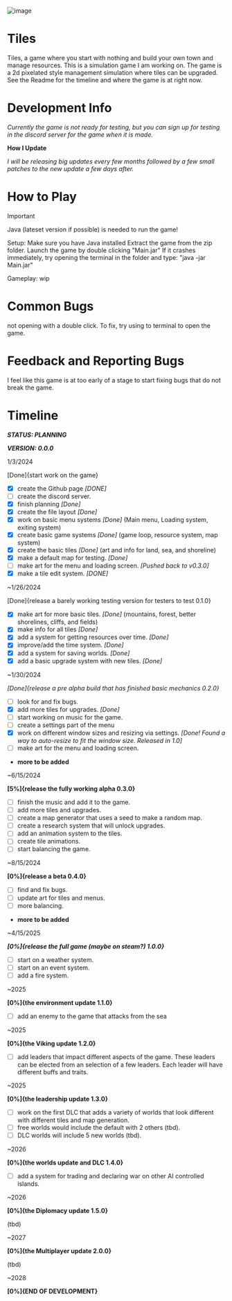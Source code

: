 ![image](https://github.com/VAST-THE-DOGE/Tiles/assets/145150405/060a2670-b06e-4652-9b2a-2a6885023360)
# Tiles

Tiles, a game where you start with nothing and build your own town and manage resources. This is a simulation game I am working on. The game is a 2d pixelated style management simulation where tiles can be upgraded. See the Readme for the timeline and where the game is at right now.

# Development Info

*Currently the game is not ready for testing, but you can sign up for testing in the discord server for the game when it is made.*

**How I Update**

*I will be releasing big updates every few months followed by a few small patches to the new update a few days after.*

# How to Play

> [!IMPORTANT]
> Java (lateset version if possible) is needed to run the game!

Setup:
  Make sure you have Java installed
  Extract the game from the zip folder.
  Launch the game by double clicking "Main.jar"
  If it crashes immediately, try opening the terminal in the folder and type: "java -jar Main.jar"

Gameplay:
  wip

# Common Bugs

not opening with a double click.
To fix, try using to terminal to open the game.

# Feedback and Reporting Bugs

I feel like this game is at too early of a stage to start fixing bugs that do not break the game.

# Timeline

***STATUS: PLANNING***

***VERSION: 0.0.0***

1/3/2024

[Done]{start work on the game}

- [x] create the Github page *[DONE]*
- [ ] create the discord server.
- [x] finish planning *[Done]*
- [x] create the file layout *[Done]*
- [x] work on basic menu systems *[Done]*
  (Main menu, Loading system, exiting system)
- [x] create basic game systems *[Done]*
  (game loop, resource system, map system)
- [x] create the basic tiles *[Done]*
  (art and info for land, sea, and shoreline)
- [x] make a default map for testing. *[Done]*
- [ ] make art for the menu and loading screen. *[Pushed back to v0.3.0]*
- [x] make a tile edit system. *[DONE]*

~1/26/2024

[Done]{release a barely working testing version for testers to test 0.1.0}

- [x] make art for more basic tiles. *[Done]*
  (mountains, forest, better shorelines, cliffs, and fields)
- [x] make info for all tiles *[Done]*
- [x] add a system for getting resources over time. *[Done]*
- [x] improve/add the time system. *[Done]*
- [x] add a system for saving worlds. *[Done]*
- [x] add a basic upgrade system with new tiles. *[Done]*

~1/30/2024

*[Done]{release a pre alpha build that has finished basic mechanics 0.2.0}*

- [ ] look for and fix bugs.
- [x] add more tiles for upgrades. *[Done]*
- [ ] start working on music for the game.
- [ ] create a settings part of the menu
- [x] work on different window sizes and resizing via settings. *[Done! Found a way to auto-resize to fit the window size. Released in 1.0]*
- [ ] make art for the menu and loading screen.
- **more to be added**

~6/15/2024

**[5%]{release the fully working alpha 0.3.0}**

- [ ] finish the music and add it to the game.
- [ ] add more tiles and upgrades.
- [ ] create a map generator that uses a seed to make a random map.
- [ ] create a research system that will unlock upgrades.
- [ ] add an animation system to the tiles.
- [ ] create tile animations.
- [ ] start balancing the game. 

~8/15/2024

**[0%]{release a beta 0.4.0}**

- [ ] find and fix bugs.
- [ ] update art for tiles and menus.
- [ ] more balancing.
- **more to be added**

~4/15/2025

***[0%]{release the full game (maybe on steam?) 1.0.0}***

- [ ] start on a weather system.
- [ ] start on an event system.
- [ ] add a fire system.

~2025

**[0%]{the environment update 1.1.0}**

- [ ] add an enemy to the game that attacks from the sea

~2025

**[0%]{the Viking update 1.2.0}**

- [ ] add leaders that impact different aspects of the game. These leaders can be elected from an selection of a few leaders. Each leader will have different buffs and traits.

~2025

**[0%]{the leadership update 1.3.0}**

- [ ] work on the first DLC that adds a variety of worlds that look different with different tiles and map generation.
- [ ] free worlds would include the default with 2 others (tbd).
- [ ] DLC worlds will include 5 new worlds (tbd).

~2026

**[0%]{the worlds update and DLC 1.4.0}**

- [ ] add a system for trading and declaring war on other AI controlled islands.

~2026

**[0%]{the Diplomacy update 1.5.0}**

(tbd)

~2027

**[0%]{the Multiplayer update 2.0.0}**

(tbd)

~2028

**[0%]{END OF DEVELOPMENT}**
